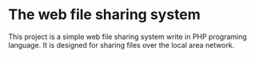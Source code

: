 # The web file sharing system

This project is a simple web file sharing system write in PHP programing language. It is designed for sharing files over the local area network.
